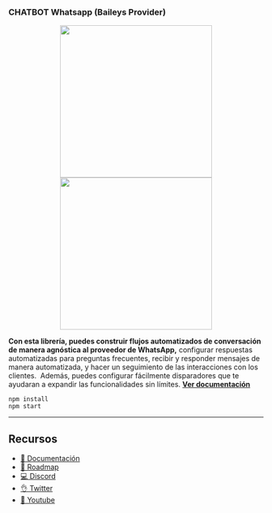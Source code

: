 ### CHATBOT Whatsapp (Baileys Provider)

<p align="center">
  <img width="300" src="https://i.imgur.com/Oauef6t.png">
  <img width="300" src="https://www.google.com/url?sa=i&url=https%3A%2F%2Famicipizzaria.com.br%2F%3Fe%3Dmaaji-shop-online-made-in-colombia-with-love-%25E2%2580%2593-kk-Qav4v0fj&psig=AOvVaw0qjCnhGSLihozDOfhv0fP1&ust=1695242173361000&source=images&cd=vfe&opi=89978449&ved=0CA4QjRxqFwoTCJiHubfDt4EDFQAAAAAdAAAAABAI">
</p>


**Con esta librería, puedes construir flujos automatizados de conversación de manera agnóstica al proveedor de WhatsApp,** configurar respuestas automatizadas para preguntas frecuentes, recibir y responder mensajes de manera automatizada, y hacer un seguimiento de las interacciones con los clientes.  Además, puedes configurar fácilmente disparadores que te ayudaran a expandir las funcionalidades sin límites. **[Ver documentación](https://bot-whatsapp.netlify.app/)**


```
npm install
npm start
```

---
## Recursos
- [📄 Documentación](https://bot-whatsapp.netlify.app/)
- [🚀 Roadmap](https://github.com/orgs/codigoencasa/projects/1)
- [💻 Discord](https://link.codigoencasa.com/DISCORD)
- [👌 Twitter](https://twitter.com/leifermendez)
- [🎥 Youtube](https://www.youtube.com/watch?v=5lEMCeWEJ8o&list=PL_WGMLcL4jzWPhdhcUyhbFU6bC0oJd2BR)
